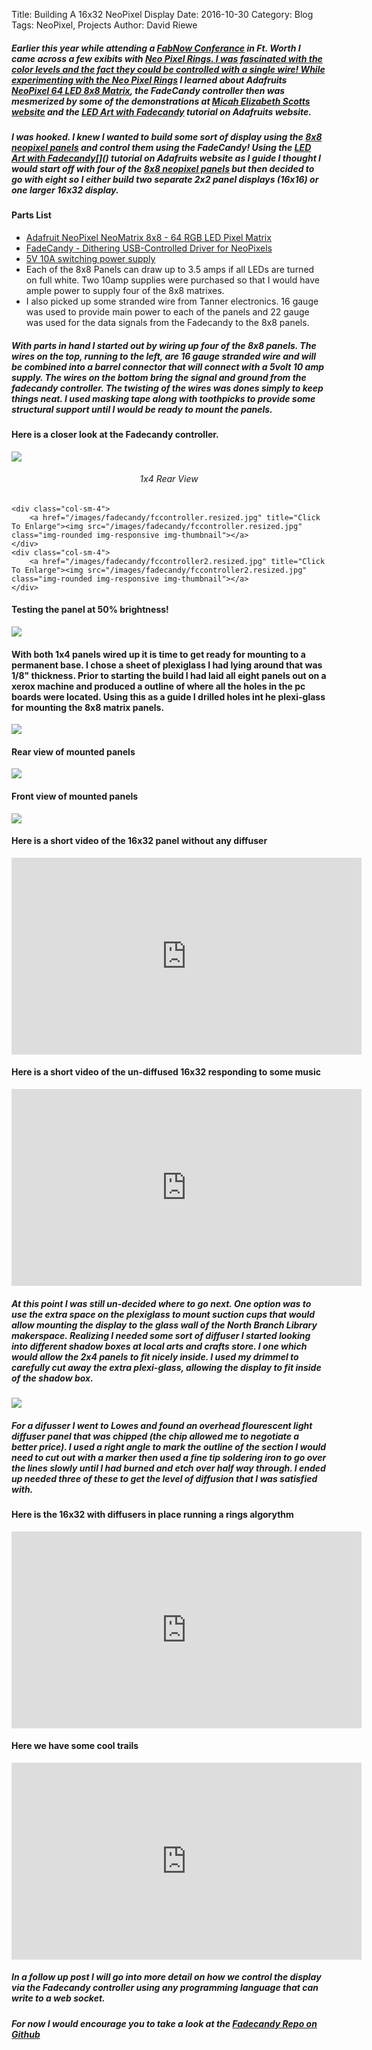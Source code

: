 Title: Building A 16x32 NeoPixel Display
Date: 2016-10-30
Category: Blog
Tags: NeoPixel, Projects
Author: David Riewe

<style>
h6 {
    text-align: center;
}
</style>

 <div class="jumbotron">

<p><h5>Earlier this year while attending a <a href="http://www.fabnow-conference.com" target="_blank">FabNow Conferance</a> in Ft. Worth I came across a few exibits with <a href="/neopixel-16-ring-fun.html">Neo Pixel Rings.  I was fascinated with the color levels and the fact they could be controlled with a single wire!  While experimenting with the <a href="/neopixel-16-ring-fun.html">Neo Pixel Rings</a> I learned about Adafruits <a href="http://amzn.to/2fVoeuE" target="_blank">NeoPixel 64 LED 8x8 Matrix</a>, the FadeCandy controller then was mesmerized by some of the demonstrations at <a href="http://www.misc.name/fadecandy" target="_blank">Micah Elizabeth Scotts website</a> and the <a href="https://learn.adafruit.com/led-art-with-fadecandy" target="_blank">LED Art with Fadecandy</a> tutorial on Adafruits website.</h5></p>

<p><h5>I was hooked.  I knew I wanted to build some sort of display using the <a href="http://amzn.to/2fVoeuE" target="_blank">8x8 neopixel panels</a> and control them using the FadeCandy!  Using the <a href="https://learn.adafruit.com/led-art-with-fadecandy" target="_blank">LED Art with Fadecandy</a>[]() tutorial on Adafruits website as I guide I thought I would start off with four of the <a href="http://amzn.to/2fVoeuE" target="_blank">8x8 neopixel panels</a> but then decided to go with eight so I either build two separate 2x2 panel displays (16x16) or one larger 16x32 display.</h5></p>

<h4>Parts List</h4>
<ul>
<li><a href="http://amzn.to/2fVoeuE" target="_blank">Adafruit NeoPixel NeoMatrix 8x8 - 64 RGB LED Pixel Matrix</a></li>
<li><a href="http://amzn.to/2gCDlaF" target="_blank">FadeCandy - Dithering USB-Controlled Driver for NeoPixels</a></li>
<li><a href="http://amzn.to/2fP9idY" target="_blank">5V 10A switching power supply</a></li>
<li>Each of the 8x8 Panels can draw up to 3.5 amps if all LEDs are turned on full white.  Two 10amp supplies were purchased so that I would have ample power to supply four of the  8x8 matrixes.</li>
<li>I also picked up some stranded wire from Tanner electronics.  16 gauge was used to provide main power to each of the panels and 22 gauge was used for the data signals from the Fadecandy to the 8x8 panels.</li>
</ul>

<p><h5>With parts in hand I started out by wiring up four of the 8x8 panels.  The wires on the top, running to the left, are 16 gauge stranded wire and will be combined into a barrel connector that will connect with a 5volt 10 amp supply.  The wires on the bottom bring the signal and ground from the fadecandy controller.  The twisting of the wires was dones simply to keep things neat.  I used masking tape along with toothpicks to provide some structural support until I would be ready to mount the panels.</h5></p>

<h4>Here is a closer look at the Fadecandy controller.</h4>

<div class="container-fluid">
<row>
    <div class="col-sm-4">
        <a href="/images/fadecandy/1x4-panel-rear.resized.jpg" title="Click To Enlarge"><img src="/images/fadecandy/1x4-panel-rear.resized.jpg" class="img-rounded img-responsive img-thumbnail"></a>
        <h6>1x4 Rear View</h6>
    </div>

    <div class="col-sm-4">
        <a href="/images/fadecandy/fccontroller.resized.jpg" title="Click To Enlarge"><img src="/images/fadecandy/fccontroller.resized.jpg" class="img-rounded img-responsive img-thumbnail"></a>
    </div>
    <div class="col-sm-4">
        <a href="/images/fadecandy/fccontroller2.resized.jpg" title="Click To Enlarge"><img src="/images/fadecandy/fccontroller2.resized.jpg" class="img-rounded img-responsive img-thumbnail"></a>
    </div>
</row>
</div>









<h4>Testing the panel at 50% brightness!</h4>
<a href="/images/fadecandy/20160425_170525.resized.jpg" title="Click To Enlarge"><img src="/images/fadecandy/20160425_170525.resized.jpg" class="img-rounded img-responsive img-thumbnail"></a>

<h4>With both 1x4 panels wired up it is time to get ready for mounting to a permanent base.  I chose a sheet of plexiglass I had lying around that was 1/8" thickness.
Prior to starting the build I had laid all eight panels out on a xerox machine and produced a outline of where all the holes in the pc boards were located.  Using this as a guide I drilled holes int he plexi-glass for mounting the 8x8 matrix panels. </h4>

<a href="/images/fadecandy/premount.resized.jpg" title="Click To Enlarge"><img src="/images/fadecandy/premount.resized.jpg" class="img-rounded img-responsive img-thumbnail"></a>

<h4>Rear view of mounted panels</h4>

<a href="/images/fadecandy/rearview.resized.jpg" title="Click To Enlarge"><img src="/images/fadecandy/rearview.resized.jpg" class="img-rounded img-responsive img-thumbnail"></a>

<h4>Front view of mounted panels</h4>
<a href="/images/fadecandy/frontview.resized.jpg" title="Click To Enlarge"><img src="/images/fadecandy/frontview.resized.jpg" class="img-rounded img-responsive img-thumbnail"></a>

<h4>Here is a short video of the 16x32 panel without any diffuser</h4>
<iframe width="560" height="315" src="https://www.youtube.com/embed/PqErA3lq35Q" frameborder="0" allowfullscreen></iframe>

<h4>Here is a short video of the un-diffused 16x32 responding to some music</h4>
<iframe width="560" height="315" src="https://www.youtube.com/embed/d7M31PMLR6c" frameborder="0" allowfullscreen></iframe>

<p><h5>At this point I was still un-decided where to go next.  One option was to use the extra space on the plexiglass to mount suction cups that would allow mounting the display to the glass wall of the North Branch Library makerspace.  Realizing I needed some sort of diffuser I started looking into different shadow boxes at local arts and crafts store.  I one which would allow the 2x4 panels to fit nicely inside.  I used my drimmel to carefully cut away the extra plexi-glass, allowing the display to fit inside of the shadow box.</h5></p>

<a href="/images/fadecandy/shadowboxrear.rotated.jpg" title="Click To Enlarge"><img src="/images/fadecandy/shadowboxrear.rotated.jpg" class="img-rounded img-responsive img-thumbnail"></a>

<p><h5>For a difusser I went to Lowes and found an overhead flourescent light diffuser panel that was chipped (the chip allowed me to negotiate a better price).  I used a right angle to mark the outline of the section I would need to cut out with a marker then used a fine tip soldering iron to go over the lines slowly until I had burned and etch over half way through.  I ended up needed three of these to get the level of diffusion that I was satisfied with.</h5></p>

<h4>Here is the 16x32 with diffusers in place running a rings algorythm</h4>
<iframe width="560" height="315" src="https://www.youtube.com/embed/qufMyeZC1rk" frameborder="0" allowfullscreen></iframe>

<h4>Here we have some cool trails</h4>
<iframe width="560" height="315" src="https://www.youtube.com/embed/1phsNupJlso" frameborder="0" allowfullscreen></iframe>

<p><h5>In a follow up post I will go into more detail on how we control the display via the Fadecandy controller using any programming language that can write to a web socket.</h5></p>

<p><h5>For now I would encourage you to take a look at the <a href="https://github.com/scanlime/fadecandy" target="_blank">Fadecandy Repo on Github</a></h5></p>

</div>